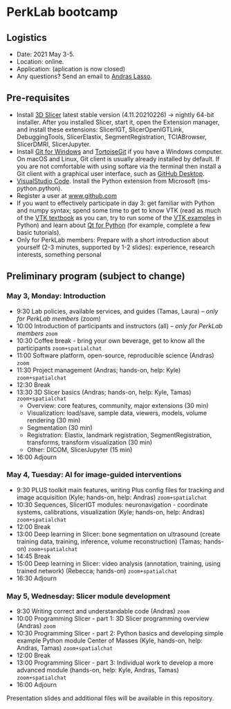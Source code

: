 # PerkLab bootcamp

## Logistics

- Date:	2021 May 3-5.
- Location: online.
- Application: (aplication is now closed)
- Any questions? Send an email to [Andras Lasso](mailto:lasso@queensu.ca).

## Pre-requisites
- Install [3D Slicer](http://download.slicer.org/) latest stable version (4.11.20210226) -> nightly 64-bit installer. After you installed Slicer, start it, open the Extension manager, and install these extensions: SlicerIGT, SlicerOpenIGTLink, DebuggingTools, SlicerElastix, SegmentRegistration, TCIABrowser, SlicerDMRI, SlicerJupyter.
- Install [Git for Windows](https://git-scm.com/download/win) and [TortoiseGit](https://tortoisegit.org/) if you have a Windows computer. On macOS and Linux, Git client is usually already installed by default. If you are not comfortable with using softare via the terminal then install a Git client with a graphical user interface, such as [GitHub Desktop](https://desktop.github.com/).
- [VisualStudio Code](https://code.visualstudio.com/). Install the Python extension from Microsoft (ms-python.python).
- Register a user at www.github.com
- If you want to effectively participate in day 3: get familiar with Python and numpy syntax; spend some time to get to know VTK (read as much of the [VTK textbook](https://vtk.org/vtk-textbook/) as you can, try to run some of the [VTK examples](https://kitware.github.io/vtk-examples/site/) in Python) and learn about [Qt for Python](https://www.qt.io/qt-for-python) (for example, complete a few basic tutorials).
- Only for PerkLab members: Prepare with a short introduction about yourself (2-3 minutes, supported by 1-2 slides): experience, research interests, something personal

## Preliminary program (subject to change)

### May 3, Monday: Introduction
- 9:30	Lab policies, available services, and guides (Tamas, Laura) _– only for PerkLab members_ (zoom)
- 10:00	Introduction of participants and instructors (all) _– only for PerkLab members_ `zoom`
- 10:30	Coffee break - bring your own beverage, get to know all the participants `zoom+spatialchat`
- 11:00	Software platform, open-source, reproducible science (Andras) `zoom`
- 11:30 Project management (Andras; hands-on, help: Kyle) `zoom+spatialchat`
- 12:30	Break
- 13:30	3D Slicer basics (Andras; hands-on, help: Kyle, Tamas) `zoom+spatialchat`
  - Overview: core features, community, major extensions (30 min)
  - Visualization: load/save, sample data, viewers, models, volume rendering (30 min)
  - Segmentation (30 min)
  - Registration: Elastix, landmark registration, SegmentRegistration, transforms, transform visualization (30 min)
  - Other: DICOM, SlicerJupyter (15 min)
- 16:00	Adjourn

### May 4, Tuesday: AI for image-guided interventions
- 9:30	PLUS toolkit main features, writing Plus config files for tracking and image acquisition (Kyle; hands-on, help: Andras) `zoom+spatialchat`
- 10:30	Sequences, SlicerIGT modules: neuronavigation - coordinate systems, calibrations, visualization (Kyle; hands-on, help: Andras) `zoom+spatialchat`
- 12:00	Break
- 13:00 Deep learning in Slicer: bone segmentation on ultrasound (create training data, training, inference, volume reconstruction) (Tamas; hands-on) `zoom+spatialchat`
- 14:45	Break
- 15:00	Deep learning in Slicer: video analysis (annotation, training, using trained network) (Rebecca; hands-on) `zoom+spatialchat`
- 16:30	Adjourn

### May 5, Wednesday: Slicer module development
- 9:30	Writing correct and understandable code (Andras) `zoom`
- 10:00	Programming Slicer - part 1: 3D Slicer programming overview (Andras) `zoom`
- 10:30 Programming Slicer - part 2: Python basics and developing simple example Python module Center of Masses (Kyle, hands-on, help: Andras, Tamas) `zoom+spatialchat`
- 12:00	Break
- 13:00	Programming Slicer - part 3: Individual work to develop a more advanced module (hands-on, help: Kyle, Andras, Tamas) `zoom+spatialchat`
- 16:00	Adjourn

Presentation slides and additional files will be available in this repository.
